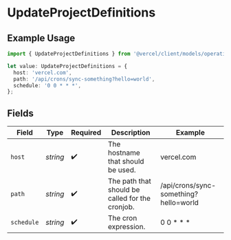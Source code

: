 # UpdateProjectDefinitions

## Example Usage

```typescript
import { UpdateProjectDefinitions } from '@vercel/client/models/operations';

let value: UpdateProjectDefinitions = {
  host: 'vercel.com',
  path: '/api/crons/sync-something?hello=world',
  schedule: '0 0 * * *',
};
```

## Fields

| Field      | Type     | Required           | Description                                     | Example                               |
| ---------- | -------- | ------------------ | ----------------------------------------------- | ------------------------------------- |
| `host`     | _string_ | :heavy_check_mark: | The hostname that should be used.               | vercel.com                            |
| `path`     | _string_ | :heavy_check_mark: | The path that should be called for the cronjob. | /api/crons/sync-something?hello=world |
| `schedule` | _string_ | :heavy_check_mark: | The cron expression.                            | 0 0 \* \* \*                          |
